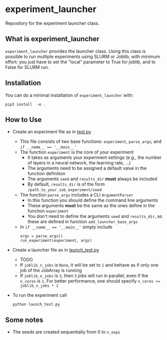 # experiment_launcher

Repository for the experiment launcher class.

## What is experiment_launcher 
``experiment_launcher`` provides the launcher class.
Using this class is possible to run multiple experiments using SLURM or Joblib, 
with minimum effort: you just have to set the "local" parameter to True for joblib,
and to False for SLURM run. 

## Installation

You can do a minimal installation of ``experiment_launcher`` with:

    pip3 install  -e .

## How to Use

- Create an experiment file as in [test.py](examples/test.py)
  - This file consists of two base functions: `experiment`, `parse_args`; and `if __name__ == '__main__'`
  - The function `experiment` is the core of your experiment
    - It takes as arguments your experiment settings (e.g., the number of layers in a neural network,
      the learning rate, ...)
    - The arguments need to be assigned a default value in the function definition
    - The arguments `seed` and `results_dir` **must** always be included
    - By default, `results_dir` is of the form `/path_to_your_sub_experiment/seed`
  - The function `parse_args` includes a CLI `ArgumentParser`
    - In this function you should define the command line arguments
    - These arguments **must** be the same as the ones define in the function `experiment`
    - You don't need to define the arguments `seed` and `results_dir`, as these are defined in function
      `add_launcher_base_args`
  - In `if __name__ == '__main__'` simply include
    ```
    args = parse_args()
    run_experiment(experiment, args)
    ```

- Create a launcher file as in [launch_test.py](examples/launch_test.py) 
  - TODO
  - If `joblib_n_jobs` is `None`, it will be set to `1` and behave as if only one job of the JobArray is running
  - If `joblib_n_jobs` is `3`, then `3` jobs will run in parallel, even if the `n_cores` is `1`.
    For better performance, one should specify `n_cores >= joblib_n_jobs * 1`

- To run the experiment call
  ```
  python launch_test.py
  ```
    

## Some notes
- The seeds are created sequentially from 0 to `n_exps`

